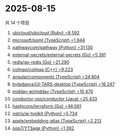 # 2025-08-15

共 14 个项目

<!-- BEGIN GITHUB -->
<!-- 最后更新时间 2025-08-15 00:12:21 +0800 -->
1. [ubicloud/ubicloud (Ruby) ⭐8,592](https://github.com/ubicloud/ubicloud)
1. [microsoft/poml (TypeScript) ⭐1,944](https://github.com/microsoft/poml)
1. [pathwaycom/pathway (Python) ⭐31,130](https://github.com/pathwaycom/pathway)
1. [external-secrets/external-secrets (Go) ⭐5,391](https://github.com/external-secrets/external-secrets)
1. [redis/go-redis (Go) ⭐21,290](https://github.com/redis/go-redis)
1. [colmap/colmap (C++) ⭐9,223](https://github.com/colmap/colmap)
1. [angular/components (TypeScript) ⭐24,804](https://github.com/angular/components)
1. [bytedance/UI-TARS-desktop (TypeScript) ⭐16,247](https://github.com/bytedance/UI-TARS-desktop)
1. [midday-ai/midday (TypeScript) ⭐10,470](https://github.com/midday-ai/midday)
1. [conductor-oss/conductor (Java) ⭐25,433](https://github.com/conductor-oss/conductor)
1. [hashicorp/terraform (Go) ⭐46,061](https://github.com/hashicorp/terraform)
1. [ostris/ai-toolkit (Python) ⭐5,734](https://github.com/ostris/ai-toolkit)
1. [apple/embedding-atlas (TypeScript) ⭐2,213](https://github.com/apple/embedding-atlas)
1. [oop7/YTSage (Python) ⭐1,392](https://github.com/oop7/YTSage)
<!-- END GITHUB -->